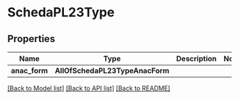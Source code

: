 # SchedaPL23Type

## Properties
Name | Type | Description | Notes
------------ | ------------- | ------------- | -------------
**anac_form** | **AllOfSchedaPL23TypeAnacForm** |  | 

[[Back to Model list]](../README.md#documentation-for-models) [[Back to API list]](../README.md#documentation-for-api-endpoints) [[Back to README]](../README.md)

